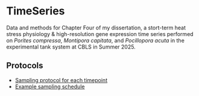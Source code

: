 # TimeSeries

Data and methods for Chapter Four of my dissertation, a stort-term heat stress physiology & high-resolution gene expression time series performed on *Porites compressa*, *Montipora capitata*, and *Pocillopora acuta* in the experimental tank system at CBLS in Summer 2025.

## Protocols

- [Sampling protocol for each timepoint](https://github.com/zdellaert/TimeSeries/blob/main/protocols/Sampling.md)    
- [Example sampling schedule](https://github.com/zdellaert/TimeSeries/blob/main/protocols/Example_Sampling_Schedule.pdf)